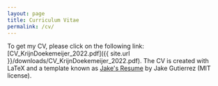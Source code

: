 ```yaml
---
layout: page
title: Curriculum Vitae
permalink: /cv/
---
```


To get my CV, please click on the following link: [CV_KrijnDoekemeijer_2022.pdf]({{ site.url }}/downloads/CV_KrijnDoekemeijer_2022.pdf).
The CV is created with LaTeX and a template known as [Jake's Resume](https://www.overleaf.com/latex/templates/jakes-resume/syzfjbzwjncs) by Jake Gutierrez (MIT license). 
